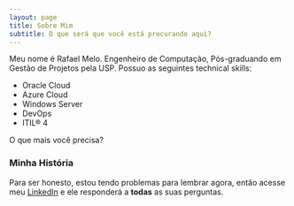 ```yaml
---
layout: page
title: Sobre Mim
subtitle: O que será que você está procurando aqui?
---
```


Meu nome é Rafael Melo. Engenheiro de Computação, Pós-graduando em Gestão de Projetos pela USP. Possuo as seguintes technical skills:

- Oracle Cloud
- Azure Cloud
- Windows Server
- DevOps
- ITIL® 4

O que mais você precisa?

### Minha História

Para ser honesto, estou tendo problemas para lembrar agora, então acesse meu [LinkedIn](https://www.linkedin.com/in/rfdm/) e ele responderá a **todas** as suas perguntas.
